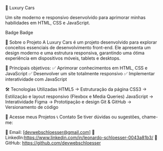 🚗 Luxury Cars

Um site moderno e responsivo desenvolvido para aprimorar minhas habilidades em HTML, CSS e JavaScript.

Badge
Badge

🚀 Sobre o Projeto
A Luxury Cars é um projeto desenvolvido para explorar conceitos essenciais de desenvolvimento front-end. Ele apresenta um design moderno e uma estrutura responsiva, garantindo uma ótima experiência em dispositivos móveis, tablets e desktops.

🎯 Principais objetivos:
✅ Aprimorar conhecimentos em HTML, CSS e JavaScript
✅ Desenvolver um site totalmente responsivo
✅ Implementar interatividade com JavaScript


🛠️ Tecnologias Utilizadas
HTML5 → Estruturação da página
CSS3 → Estilização e layout responsivo (Flexbox e Media Queries)
JavaScript → Interatividade
Figma → Prototipação e design
Git & GitHub → Versionamento de código


🔗 Acesse meus Projetos
📞 Contato Se tiver dúvidas ou sugestões, chame-me:

📧 Email: [devwebschloesser@gmail.com] 🔗 LinkedIn:https://www.linkedin.com/in/leonardo-schloesser-0043a81b3/ 🐙 GitHub: https://github.com/devwebschloesser
